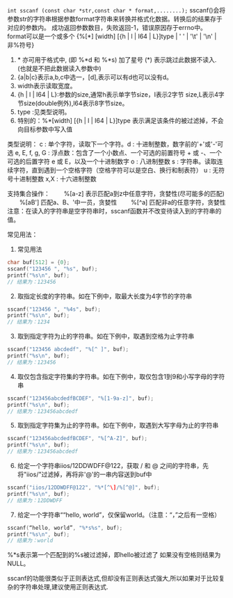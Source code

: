 `int sscanf (const char *str,const char * format,........);`
sscanf()会将参数str的字符串根据参数format字符串来转换并格式化数据。转换后的结果存于对应的参数内。
成功返回参数数目，失败返回-1，错误原因存于errno中。
format可以是一个或多个 {%\[\*\] \[width\] \[{h | l | I64 | L}\]type | ' ' | '\\t' | '\\n' | 非%符号}
1.  \* 亦可用于格式中, (即 %\*d 和 %\*s) 加了星号 (\*) 表示跳过此数据不读入. (也就是不把此数据读入参数中)
2. {a|b|c}表示a,b,c中选一，\[d\],表示可以有d也可以没有d。
3. width表示读取宽度。
4. {h | l | I64 | L}:参数的size,通常h表示单字节size，I表示2字节 size,L表示4字节size(double例外),l64表示8字节size。
5. type :见类型说明。
6. 特别的：%\*\[width\] \[{h | l | I64 | L}\]type 表示满足该条件的被过滤掉，不会向目标参数中写入值

类型说明：
c : 单个字符，读取下一个字符。d : 十进制整数，数字前的'+'或'-'可选
e, E, f, g, G : 浮点数：包含了一个小数点、一个可选的前置符号 + 或 -、一个可选的后置字符 e 或 E，以及一个十进制数字
o : 八进制整数
s : 字符串。读取连续字符，直到遇到一个空格字符（空格字符可以是空白、换行和制表符）
u : 无符号十进制整数
x,X : 十六进制整数

支持集合操作：
　　%\[a-z\] 表示匹配a到z中任意字符，贪婪性(尽可能多的匹配)
　　%\[aB'\] 匹配a、B、'中一员，贪婪性
　　%\[^a\] 匹配非a的任意字符，贪婪性
注意：在读入的字符串是空字符串时，sscanf函数并不改变待读入到的字符串的值。

常见用法：
1. 常见用法
```c
char buf[512] = {0};
sscanf("123456 ", "%s", buf);
printf("%s\n", buf);
// 结果为：123456
```

2. 取指定长度的字符串。如在下例中，取最大长度为4字节的字符串
```c
sscanf("123456 ", "%4s", buf);
printf("%s\n", buf);
// 结果为：1234
```

3. 取到指定字符为止的字符串。如在下例中，取遇到空格为止字符串
```c
sscanf("123456 abcdedf", "%[^ ]", buf);
printf("%s\n", buf);
// 结果为：123456
```

4. 取仅包含指定字符集的字符串。如在下例中，取仅包含1到9和小写字母的字符串
```c
sscanf("123456abcdedfBCDEF", "%[1-9a-z]", buf);
printf("%s\n", buf);
// 结果为：123456abcdedf
```

5. 取到指定字符集为止的字符串。如在下例中，取遇到大写字母为止的字符串
```c
sscanf("123456abcdedfBCDEF", "%[^A-Z]", buf);
printf("%s\n", buf);
// 结果为：123456abcdedf
```

6. 给定一个字符串iios/12DDWDFF@122，获取 / 和 @ 之间的字符串，先将"iios/"过滤掉，再将非'@'的一串内容送到buf中
```c
sscanf("iios/12DDWDFF@122", "%*[^\]/%[^@]", buf);
printf("%s\n", buf);
// 结果为：12DDWDFF
```

7. 给定一个字符串““hello, world”，仅保留world。（注意：“，”之后有一空格）
```c
sscanf(“hello, world”, "%*s%s", buf);
printf("%s\n", buf);
// 结果为：world
```
%\*s表示第一个匹配到的%s被过滤掉，即hello被过滤了
如果没有空格则结果为NULL。

sscanf的功能很类似于正则表达式,但却没有正则表达式强大,所以如果对于比较复杂的字符串处理,建议使用正则表达式.